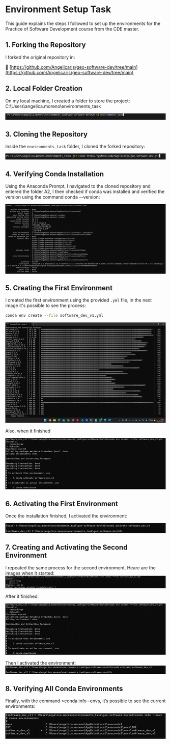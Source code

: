 # Environment Setup Task

This guide explains the steps I followed to set up the environments for the Practice of Software Development course from the CDE master.

## 1. Forking the Repository

I forked the original repository in:

🔗 [https://github.com/Angelicarjs/geo-software-dev/tree/main](https://github.com/Angelicarjs/geo-software-dev/tree/main)

## 2. Local Folder Creation

On my local machine, I created a folder to store the project: C:\Users\angelica.moreno\environments_task

![alt text](image.png)
## 3. Cloning the Repository

Inside the `environments_task` folder, I cloned the forked repository:

![alt text](image-1.png)

## 4. Verifying Conda Installation
Using the Anaconda Prompt, I navigated to the cloned repository and entered the folder A2, I then checked if conda was installed and verified the version using the command conda --version:

![alt text](<Captura de pantalla 2025-04-11 134209.png>)

## 5. Creating the First Environment

I created the first environment using the provided `.yml` file, in the next image it's possible to see the process:

```bash
conda env create --file software_dev_v1.yml
```

![alt text](image-2.png)

Also, when it finished

![alt text](image-3.png)
 
## 6.	Activating the First Environment 

Once the installation finished, I activated the environment:

![alt text](image-4.png)
 
## 7. Creating and Activating the Second Environment

I repeated the same process for the second environment. Heare are the images when it started:
![alt text](image-5.png)
 
After it finished:

![alt text](image-6.png)
 
Then I activated the environment:
![alt text](image-7.png)
 
## 8. Verifying All Conda Environments

Finally, with the command >conda info –envs, it’s possible to see the current environments:

![alt text](image-8.png)
 





 



